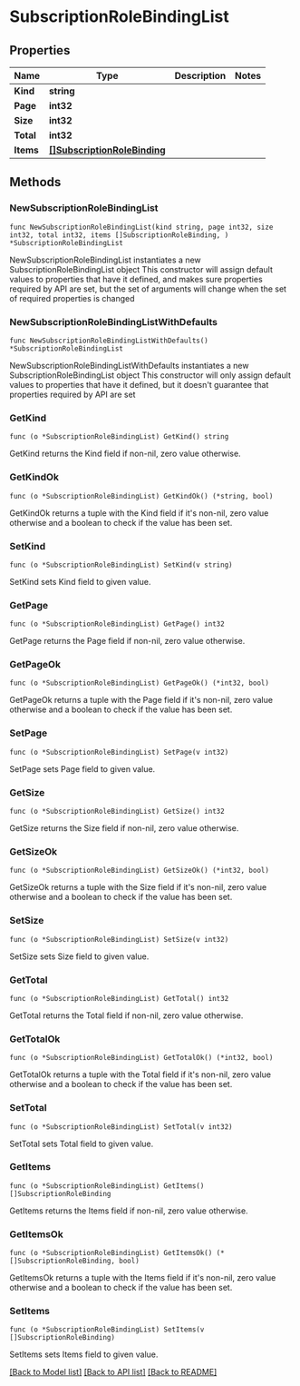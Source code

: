 # SubscriptionRoleBindingList

## Properties

Name | Type | Description | Notes
------------ | ------------- | ------------- | -------------
**Kind** | **string** |  | 
**Page** | **int32** |  | 
**Size** | **int32** |  | 
**Total** | **int32** |  | 
**Items** | [**[]SubscriptionRoleBinding**](SubscriptionRoleBinding.md) |  | 

## Methods

### NewSubscriptionRoleBindingList

`func NewSubscriptionRoleBindingList(kind string, page int32, size int32, total int32, items []SubscriptionRoleBinding, ) *SubscriptionRoleBindingList`

NewSubscriptionRoleBindingList instantiates a new SubscriptionRoleBindingList object
This constructor will assign default values to properties that have it defined,
and makes sure properties required by API are set, but the set of arguments
will change when the set of required properties is changed

### NewSubscriptionRoleBindingListWithDefaults

`func NewSubscriptionRoleBindingListWithDefaults() *SubscriptionRoleBindingList`

NewSubscriptionRoleBindingListWithDefaults instantiates a new SubscriptionRoleBindingList object
This constructor will only assign default values to properties that have it defined,
but it doesn't guarantee that properties required by API are set

### GetKind

`func (o *SubscriptionRoleBindingList) GetKind() string`

GetKind returns the Kind field if non-nil, zero value otherwise.

### GetKindOk

`func (o *SubscriptionRoleBindingList) GetKindOk() (*string, bool)`

GetKindOk returns a tuple with the Kind field if it's non-nil, zero value otherwise
and a boolean to check if the value has been set.

### SetKind

`func (o *SubscriptionRoleBindingList) SetKind(v string)`

SetKind sets Kind field to given value.


### GetPage

`func (o *SubscriptionRoleBindingList) GetPage() int32`

GetPage returns the Page field if non-nil, zero value otherwise.

### GetPageOk

`func (o *SubscriptionRoleBindingList) GetPageOk() (*int32, bool)`

GetPageOk returns a tuple with the Page field if it's non-nil, zero value otherwise
and a boolean to check if the value has been set.

### SetPage

`func (o *SubscriptionRoleBindingList) SetPage(v int32)`

SetPage sets Page field to given value.


### GetSize

`func (o *SubscriptionRoleBindingList) GetSize() int32`

GetSize returns the Size field if non-nil, zero value otherwise.

### GetSizeOk

`func (o *SubscriptionRoleBindingList) GetSizeOk() (*int32, bool)`

GetSizeOk returns a tuple with the Size field if it's non-nil, zero value otherwise
and a boolean to check if the value has been set.

### SetSize

`func (o *SubscriptionRoleBindingList) SetSize(v int32)`

SetSize sets Size field to given value.


### GetTotal

`func (o *SubscriptionRoleBindingList) GetTotal() int32`

GetTotal returns the Total field if non-nil, zero value otherwise.

### GetTotalOk

`func (o *SubscriptionRoleBindingList) GetTotalOk() (*int32, bool)`

GetTotalOk returns a tuple with the Total field if it's non-nil, zero value otherwise
and a boolean to check if the value has been set.

### SetTotal

`func (o *SubscriptionRoleBindingList) SetTotal(v int32)`

SetTotal sets Total field to given value.


### GetItems

`func (o *SubscriptionRoleBindingList) GetItems() []SubscriptionRoleBinding`

GetItems returns the Items field if non-nil, zero value otherwise.

### GetItemsOk

`func (o *SubscriptionRoleBindingList) GetItemsOk() (*[]SubscriptionRoleBinding, bool)`

GetItemsOk returns a tuple with the Items field if it's non-nil, zero value otherwise
and a boolean to check if the value has been set.

### SetItems

`func (o *SubscriptionRoleBindingList) SetItems(v []SubscriptionRoleBinding)`

SetItems sets Items field to given value.



[[Back to Model list]](../README.md#documentation-for-models) [[Back to API list]](../README.md#documentation-for-api-endpoints) [[Back to README]](../README.md)


